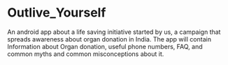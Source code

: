 Outlive_Yourself
================

An android app about a life saving initiative started by us, a campaign that spreads awareness about organ donation in India. The app will contain Information about Organ donation, useful phone numbers, FAQ, and common myths and common misconceptions about it.
